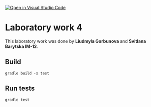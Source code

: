 [![Open in Visual Studio Code](https://classroom.github.com/assets/open-in-vscode-718a45dd9cf7e7f842a935f5ebbe5719a5e09af4491e668f4dbf3b35d5cca122.svg)](https://classroom.github.com/online_ide?assignment_repo_id=13259148&assignment_repo_type=AssignmentRepo)

# Laboratory work 4

This laboratory work was done by **Liudmyla Gorbunova** and **Svitlana Barytska IM-12**.

## Build<br>
<code>gradle build -x test</code><br>

## Run tests<br>
<code>gradle test</code>
